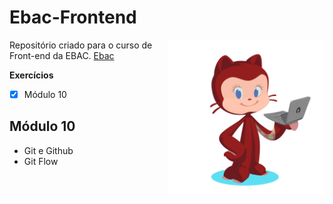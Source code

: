 # Ebac-Frontend


<img src="octomari.png" min-width="10px" max-width="10px" width="250px" align="right" alt="Avatar Mariana">

Repositório criado para o curso de Front-end da EBAC.
[Ebac](https://ebaconline.com.br) <br>

**Exercícios**

- [x] Módulo 10

## Módulo 10

- Git e Github
- Git Flow



